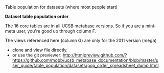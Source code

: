 Table population for datasets (where most people start)


**Dataset table population order**

The 16 core tables are in all UCSB metabase versions. So if you are a mini-meta user, you're good up through column F.

The views referenced here (column G) are only for the 2011 version (mega)

- clone and view file directly, 
- or use the git previewer: 
http://htmlpreview.github.com/?https://github.com/mobb/ucsb_metabase_documentation/blob/master/user_guide/table_population/datasets/pop_order_spreadsheet_dump.html
